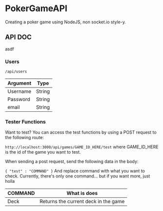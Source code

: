 # PokerGameAPI
Creating a poker game using NodeJS, non socket.io style-y.

## API DOC
asdf

### Users

`/api/users`

| Argument      | Type    |
| ------------- |:-------:|
| Username      | String  |
| Password      | String  |
| email         | String  |


### Tester Functions
Want to test? You can access the test functions by using a POST request to the following route:

`http://localhost:3000/api/games/GAME_ID_HERE/test`
where GAME_ID_HERE is the id of the game you want to test.

When sending a post request, send the following data in the body: 

`{ "test" : "COMMAND" }`
And replace command with what you want to check.
Currently, there's only one command... but if you want more, just holla

| COMMAND       | What is does    |
| ------------- |:-------:|
| Deck      | Returns the current deck in the game  |
